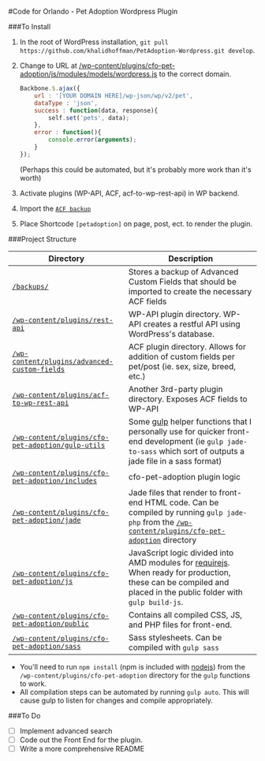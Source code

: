 #Code for Orlando - Pet Adoption Wordpress Plugin

###To Install
1. In the root of WordPress installation, `git pull https://github.com/khalidhoffman/PetAdoption-Wordpress.git develop`.
2. Change to URL at [/wp-content/plugins/cfo-pet-adoption/js/modules/models/wordpress.js](wp-content/plugins/cfo-pet-adoption/js/modules/models/wordpress.js) to the correct domain.

    ```js
    Backbone.$.ajax({
        url : '[YOUR DOMAIN HERE]/wp-json/wp/v2/pet',
        dataType : 'json',
        success : function(data, response){
            self.set('pets', data);
        },
        error : function(){
            console.error(arguments);
        }
    });
    ```
    (Perhaps this could be automated, but it's probably more work than it's worth)
3. Activate plugins (WP-API, ACF, acf-to-wp-rest-api) in WP backend.
4. Import the [`ACF backup`](backups/advanced-custom-field-export.xml)
5. Place Shortcode `[petadoption]` on page, post, ect. to render the plugin.

###Project Structure


Directory  | Description
------------- | -------------
[`/backups/`](backups/)| Stores a backup of Advanced Custom Fields that should be imported to create the necessary ACF fields
[`/wp-content/plugins/rest-api`](wp-content/plugins/rest-api) | WP-API plugin directory. WP-API creates a restful API using WordPress's database.
[`/wp-content/plugins/advanced-custom-fields`](wp-content/plugins/advanced-custom-fields) | ACF plugin directory. Allows for addition of custom fields per pet/post (ie. sex, size, breed, etc.)
[`/wp-content/plugins/acf-to-wp-rest-api`](wp-content/plugins/acf-to-wp-rest-api) | Another 3rd-party plugin directory. Exposes ACF fields to WP-API
[`/wp-content/plugins/cfo-pet-adoption/gulp-utils`](wp-content/plugins/cfo-pet-adoption/gulp-utils) | Some [gulp](https://github.com/gulpjs/gulp) helper functions that I personally use for quicker front-end development (ie `gulp jade-to-sass` which sort of outputs a jade file in a sass format)
[`/wp-content/plugins/cfo-pet-adoption/includes`](wp-content/plugins/cfo-pet-adoption/includes) | cfo-pet-adoption plugin logic
[`/wp-content/plugins/cfo-pet-adoption/jade`](wp-content/plugins/cfo-pet-adoption/jade) | Jade files that render to front-end HTML code. Can be compiled by running `gulp jade-php` from the [`/wp-content/plugins/cfo-pet-adoption`](wp-content/plugins/cfo-pet-adoption) directory
[`/wp-content/plugins/cfo-pet-adoption/js`](wp-content/plugins/cfo-pet-adoption/js) | JavaScript logic divided into AMD modules for [requirejs](http://requirejs.org/). When ready for production, these can be compiled and placed in the public folder with `gulp build-js`.
[`/wp-content/plugins/cfo-pet-adoption/public`](wp-content/plugins/cfo-pet-adoption/public) | Contains all compiled CSS, JS, and PHP files for front-end.
[`/wp-content/plugins/cfo-pet-adoption/sass`](/wp-content/plugins/cfo-pet-adoption/sass) | Sass stylesheets. Can be compiled with `gulp sass`

* You'll need to run `npm install` (npm is included with [nodejs](https://nodejs.org/en/)) from the `/wp-content/plugins/cfo-pet-adoption` directory for the `gulp` functions to work.
* All compilation steps can be automated by running `gulp auto`. This will cause gulp to listen for changes and compile appropriately.

###To Do
- [ ] Implement advanced search
- [ ] Code out the Front End for the plugin.
- [ ] Write a more comprehensive README
